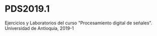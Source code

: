 # PDS2019.1

Ejercicios y Laboratorios del curso "Procesamiento digital de señales". Universidad de Antioquia, 2019-1
